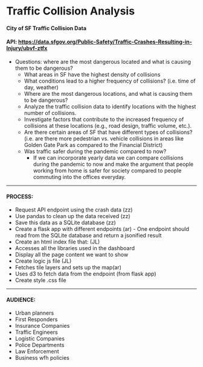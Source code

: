 # Traffic Collision Analysis
#### City of SF Traffic Collision Data 
#### API: https://data.sfgov.org/Public-Safety/Traffic-Crashes-Resulting-in-Injury/ubvf-ztfx 
- Questions: where are the most dangerous located and what is causing them to be dangerous?
    - What areas in SF have the highest density of collisions
    - What conditions lead to a higher frequency of collisions? (i.e. time of day, weather)
    - Where are the most dangerous locations, and what is causing them to be dangerous?
    - Analyze the traffic collision data to identify locations with the highest number of collisions.
    - Investigate factors that contribute to the increased frequency of collisions at these locations (e.g., road design, traffic volume, etc.).
    - Are there certain areas of SF that have different types of collisions? (i.e. are there more pedestrian vs. vehicle collisions in areas like Golden Gate Park as compared to the Financial District)
    - Was traffic safer during the pandemic compared to now? 
        - If we can incorporate yearly data we can compare collisions during the pandemic to now and make the argument that people working from home is safer for society compared to people commuting into the offices everyday.
--------------
#### PROCESS:
 - Request API endpoint using the crash data (zz)
 - Use pandas to clean up the data received (zz)
 - Save this data as a SQLite database (zz)
 - Create a flask app with different endpoints (ar)
        - One endpoint should read from the SQLite database and return a jsonified result
 - Create an html index file that: (JL)
 - Accesses all the libraries used in the dashboard
 - Display all the page content we want to show
 - Create logic js file (JL)
 - Fetches tile layers and sets up the map(ar)
 - Uses d3 to fetch data from the endpoint (from flask app)
 - Create style .css file
--------------
#### AUDIENCE:
 - Urban planners
 - First Responders
 - Insurance Companies
 - Traffic Engineers
 - Logistic Companies
 - Police Departments
 - Law Enforcement
 - Business wfh policies
